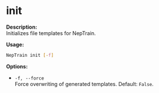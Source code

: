 # init
**Description:**  
Initializes file templates for NepTrain.

**Usage:**  
```bash
NepTrain init [-f]
```

**Options:**  
- `-f, --force`  
  Force overwriting of generated templates. Default: `False`.